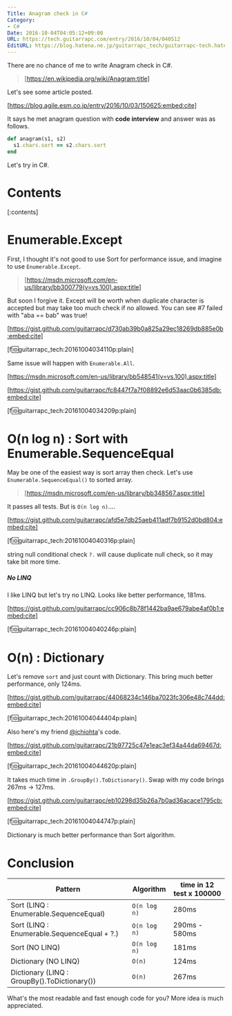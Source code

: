 ```yaml
---
Title: Anagram check in C#
Category:
- C#
Date: 2016-10-04T04:05:12+09:00
URL: https://tech.guitarrapc.com/entry/2016/10/04/040512
EditURL: https://blog.hatena.ne.jp/guitarrapc_tech/guitarrapc-tech.hatenablog.com/atom/entry/10328749687187667061
---
```


There are no chance of me to write Anagram check in C#.

> [https://en.wikipedia.org/wiki/Anagram:title]

Let's see some article posted.

[https://blog.agile.esm.co.jp/entry/2016/10/03/150625:embed:cite]

It says he met anagram question with **code interview** and answer was as follows.

```ruby
def anagram(s1, s2)
  s1.chars.sort == s2.chars.sort
end
```

Let's try in C#.

# Contents

[:contents]

# Enumerable.Except

First, I thought it's not good to use Sort for performance issue, and imagine to use `Enumerable.Except`.

> [https://msdn.microsoft.com/en-us/library/bb300779(v=vs.100).aspx:title]

But soon I forgive it. Except will be worth when duplicate character is accepted but may take too much check if no allowed. You can see #7 failed with "aba == bab" was true!

[https://gist.github.com/guitarrapc/d730ab39b0a825a29ec18269db885e0b:embed:cite]

[f:id:guitarrapc_tech:20161004034110p:plain]

Same issue will happen with `Enumerable.All`.

>
[https://msdn.microsoft.com/en-us/library/bb548541(v=vs.100).aspx:title]

[https://gist.github.com/guitarrapc/fc8447f7a7f08892e6d53aac0b6385db:embed:cite]

[f:id:guitarrapc_tech:20161004034209p:plain]

# O(n log n) : Sort with Enumerable.SequenceEqual

May be one of the easiest way is sort array then check. Let's use `Enumerable.SequenceEqual()` to sorted array.

> [https://msdn.microsoft.com/en-us/library/bb348567.aspx:title]

It passes all tests. But is `O(n log n)`....

[https://gist.github.com/guitarrapc/afd5e7db25aeb411adf7b9152d0bd804:embed:cite]

[f:id:guitarrapc_tech:20161004040316p:plain]

string null conditional check `?.` will cause duplicate null check, so it may take bit more time.

##### No LINQ

I like LINQ but let's try no LINQ. Looks like better performance, 181ms.

[https://gist.github.com/guitarrapc/cc906c8b78f1442ba9ae679abe4af0b1:embed:cite]

[f:id:guitarrapc_tech:20161004040246p:plain]

# O(n) : Dictionary

Let's remove `sort` and just count with Dictionary. This bring much better performance, only 124ms.

[https://gist.github.com/guitarrapc/44068234c146ba7023fc306e48c744dd:embed:cite]

[f:id:guitarrapc_tech:20161004044404p:plain]

Also here's my friend [@ichiohta](https://twitter.com/ichiohta)'s code.

[https://gist.github.com/guitarrapc/21b97725c47e1eac3ef34a44da69467d:embed:cite]

[f:id:guitarrapc_tech:20161004044620p:plain]

It takes much time in `.GroupBy().ToDictionary()`. Swap with my code brings 267ms -> 127ms.

[https://gist.github.com/guitarrapc/eb10298d35b26a7b0ad36acace1795cb:embed:cite]

[f:id:guitarrapc_tech:20161004044747p:plain]

Dictionary is much better performance than Sort algorithm.

# Conclusion

Pattern | Algorithm | time in 12 test x 100000
---- | ---- | ----
Sort (LINQ : Enumerable.SequenceEqual) | `O(n log n)` | 280ms
Sort (LINQ : Enumerable.SequenceEqual + ?.) | `O(n log n)` | 290ms - 580ms
Sort (NO LINQ) | `O(n log n)` | 181ms
Dictionary (NO LINQ) | `O(n)` | 124ms
Dictionary (LINQ : GroupBy().ToDictionary()) | `O(n)` | 267ms

What's the most readable and fast enough code for you? More idea is much appreciated.
